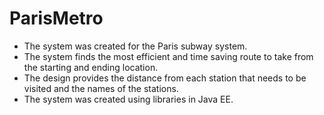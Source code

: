 # ParisMetro

- The system was created for the Paris subway system. 
- The system finds the most efficient and time saving route to take from the starting and ending location. 
- The design provides the distance from each station that needs to be visited and the names
  of the stations. 
- The system was created using libraries in Java EE.